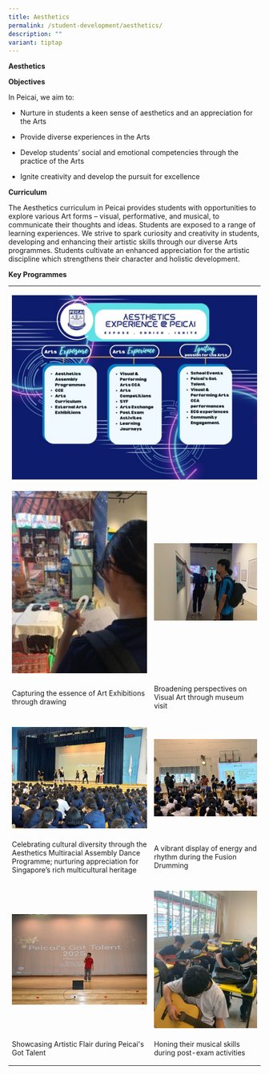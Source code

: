 ```yaml
---
title: Aesthetics
permalink: /student-development/aesthetics/
description: ""
variant: tiptap
---
```

<p><strong>Aesthetics</strong>
</p>
<p><strong>Objectives</strong>
</p>
<p>In Peicai, we aim to:</p>
<ul data-tight="true" class="tight">
<li>
<p>Nurture in students a keen sense of aesthetics and an appreciation for
the Arts</p>
</li>
<li>
<p>Provide diverse experiences in the Arts</p>
</li>
<li>
<p>Develop students’ social and emotional competencies through the practice
of the Arts</p>
</li>
<li>
<p>Ignite creativity and develop the pursuit for excellence</p>
</li>
</ul>
<p><strong>Curriculum</strong>
</p>
<p>The Aesthetics curriculum in Peicai provides students with opportunities
to explore various Art forms – visual, performative, and musical, to communicate
their thoughts and ideas. Students are exposed to a range of learning experiences.
We strive to spark curiosity and creativity in students, developing and
enhancing their artistic skills through our diverse Arts programmes. Students
cultivate an enhanced appreciation for the artistic discipline which strengthens
their character and holistic development.</p>
<p><strong>Key Programmes</strong>
</p>
<table style="minWidth: 50px">
<colgroup>
<col>
<col>
</colgroup>
<tbody>
<tr>
<th rowspan="1" colspan="2">
<p></p>
<div class="isomer-image-wrapper">
<img style="width: 100%" height="auto" width="100%" alt="" src="/images/Student Development/aesthetic_2024_1.jpg">
</div>
</th>
</tr>
<tr>
<td rowspan="1" colspan="1">
<p></p>
<div class="isomer-image-wrapper">
<img style="width: 100%" height="auto" width="100%" alt="" src="/images/Student Development/aesthetic_2024_2.jpg">
</div>
</td>
<td rowspan="1" colspan="1">
<p></p>
<div class="isomer-image-wrapper">
<img style="width: 100%" height="auto" width="100%" alt="" src="/images/Student Development/aesthetic_2024_3.jpg">
</div>
</td>
</tr>
<tr>
<td rowspan="1" colspan="1">
<p>Capturing the essence of Art Exhibitions through drawing</p>
</td>
<td rowspan="1" colspan="1">
<p>Broadening perspectives on Visual Art through museum visit</p>
</td>
</tr>
<tr>
<td rowspan="1" colspan="1">
<p></p>
<div class="isomer-image-wrapper">
<img style="width: 100%" height="auto" width="100%" alt="" src="/images/Student Development/aesthetic_2024_4.jpg">
</div>
</td>
<td rowspan="1" colspan="1">
<p></p>
<div class="isomer-image-wrapper">
<img style="width: 100%" height="auto" width="100%" alt="" src="/images/Student Development/aesthetic_2024_5.jpg">
</div>
</td>
</tr>
<tr>
<td rowspan="1" colspan="1">
<p>Celebrating cultural diversity through the Aesthetics Multiracial Assembly
Dance Programme; nurturing appreciation for Singapore’s rich multicultural
heritage</p>
</td>
<td rowspan="1" colspan="1">
<p>A vibrant display of energy and rhythm during the Fusion Drumming</p>
</td>
</tr>
<tr>
<td rowspan="1" colspan="1">
<p></p>
<div class="isomer-image-wrapper">
<img style="width: 100%" height="auto" width="100%" alt="" src="/images/Student Development/aesthetics_25_1.jpg">
</div>
</td>
<td rowspan="1" colspan="1">
<p></p>
<div class="isomer-image-wrapper">
<img style="width: 100%" height="auto" width="100%" alt="" src="/images/Student Development/aesthetic_2024_7.jpg">
</div>
</td>
</tr>
<tr>
<td rowspan="1" colspan="1">
<p>Showcasing Artistic Flair during Peicai's Got Talent</p>
</td>
<td rowspan="1" colspan="1">
<p>Honing their musical skills during post-exam activities</p>
</td>
</tr>
</tbody>
</table>
<p></p>
